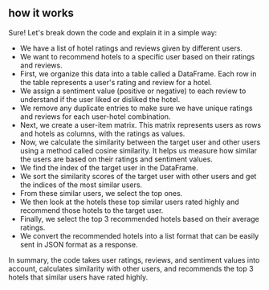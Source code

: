 ## how it works

Sure! Let's break down the code and explain it in a simple way:

- We have a list of hotel ratings and reviews given by different users.
- We want to recommend hotels to a specific user based on their ratings and reviews.
- First, we organize this data into a table called a DataFrame. Each row in the table represents a user's rating and review for a hotel.
- We assign a sentiment value (positive or negative) to each review to understand if the user liked or disliked the hotel.
- We remove any duplicate entries to make sure we have unique ratings and reviews for each user-hotel combination.
- Next, we create a user-item matrix. This matrix represents users as rows and hotels as columns, with the ratings as values.
- Now, we calculate the similarity between the target user and other users using a method called cosine similarity. It helps us measure how similar the users are based on their ratings and sentiment values.
- We find the index of the target user in the DataFrame.
- We sort the similarity scores of the target user with other users and get the indices of the most similar users.
- From these similar users, we select the top ones.
- We then look at the hotels these top similar users rated highly and recommend those hotels to the target user.
- Finally, we select the top 3 recommended hotels based on their average ratings.
- We convert the recommended hotels into a list format that can be easily sent in JSON format as a response.

In summary, the code takes user ratings, reviews, and sentiment values into account, calculates similarity with other users, and recommends the top 3 hotels that similar users have rated highly.
